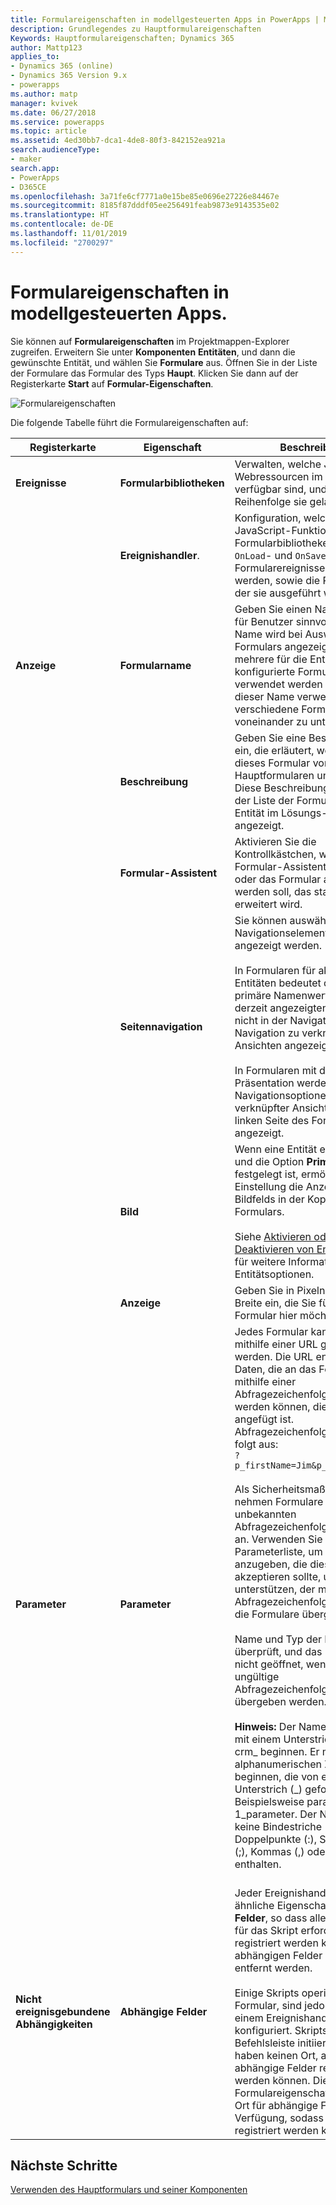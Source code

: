 ```yaml
---
title: Formulareigenschaften in modellgesteuerten Apps in PowerApps | Microsoft-Dokumentation
description: Grundlegendes zu Hauptformulareigenschaften
Keywords: Hauptformulareigenschaften; Dynamics 365
author: Mattp123
applies_to:
- Dynamics 365 (online)
- Dynamics 365 Version 9.x
- powerapps
ms.author: matp
manager: kvivek
ms.date: 06/27/2018
ms.service: powerapps
ms.topic: article
ms.assetid: 4ed30bb7-dca1-4de8-80f3-842152ea921a
search.audienceType:
- maker
search.app:
- PowerApps
- D365CE
ms.openlocfilehash: 3a71fe6cf7771a0e15be85e0696e27226e84467e
ms.sourcegitcommit: 8185f87dddf05ee256491feab9873e9143535e02
ms.translationtype: HT
ms.contentlocale: de-DE
ms.lasthandoff: 11/01/2019
ms.locfileid: "2700297"
---
```

# <a name="model-driven-app-form-properties"></a>Formulareigenschaften in modellgesteuerten Apps. 

Sie können auf **Formulareigenschaften** im Projektmappen-Explorer zugreifen. Erweitern Sie unter **Komponenten** **Entitäten**, und dann die gewünschte Entität, und wählen Sie **Formulare** aus. Öffnen Sie in der Liste der Formulare das Formular des Typs **Haupt**. Klicken Sie dann auf der Registerkarte **Start** auf **Formular-Eigenschaften**.

![Formulareigenschaften](media/form-properties.png)

Die folgende Tabelle führt die Formulareigenschaften auf:  
  
|Registerkarte|Eigenschaft|Beschreibung|  
|---------|--------------|-----------------|  
|**Ereignisse**|**Formularbibliotheken**|Verwalten, welche JavaScript-Webressourcen im Formular verfügbar sind, und in welcher Reihenfolge sie geladen werden.|  
||**Ereignishandler**.|Konfiguration, welche JavaScript-Funktionen aus den Formularbibliotheken für die `OnLoad`- und `OnSave`-Formularereignisse ausgeführt werden, sowie die Reihenfolge, in der sie ausgeführt werden.|  
|**Anzeige**|**Formularname**|Geben Sie einen Namen ein, der für Benutzer sinnvoll ist. Dieser Name wird bei Auswahl des Formulars angezeigt. Wenn mehrere für die Entität konfigurierte Formulare verwendet werden können, wird dieser Name verwendet, um verschiedene Formulare voneinander zu unterscheiden.|  
||**Beschreibung**|Geben Sie eine Beschreibung ein, die erläutert, wodurch sich dieses Formular von anderen Hauptformularen unterscheidet. Diese Beschreibung wird nur in der Liste der Formulare für eine Entität im Lösungs-Explorer angezeigt.|  
||**Formular-Assistent**|Aktivieren Sie die Kontrollkästchen, wenn Sie den Formular-Assistenten aktivieren oder das Formular angezeigt werden soll, das standardmäßig erweitert wird.|
||**Seitennavigation**|Sie können auswählen, dass Navigationselemente nicht angezeigt werden.<br /><br /> In Formularen für aktualisierte Entitäten bedeutet dies, dass der primäre Namenwert für den derzeit angezeigten Datensatz nicht in der Navigationsleiste zur Navigation zu verknüpften Ansichten angezeigt wird.<br /><br /> In Formularen mit der klassischen Präsentation werden die Navigationsoptionen zur Auswahl verknüpfter Ansichten auf der linken Seite des Formulars nicht angezeigt.|  
||**Bild**|Wenn eine Entität ein Bildfeld hat und die Option **Primäres Image** festgelegt ist, ermöglicht diese Einstellung die Anzeige des Bildfelds in der Kopfzeile dieses Formulars.<br /><br /> Siehe [Aktivieren oder Deaktivieren von Entitätsoptionen](../common-data-service/edit-entities.md#enable-or-disable-entity-options) für weitere Informationen zu Entitätsoptionen.|  ||**Anzeige**|**Legen Sie eine Maximale Breite (Pixel) fest**, um die Breite des Formulars zu beschränken. Der Standardwert ist 1900.|  
||**Anzeige**|Geben Sie in Pixeln die maximale Breite ein, die Sie für das Formular hier möchten.|
|**Parameter**|**Parameter**|Jedes Formular kann mit Code mithilfe einer URL geöffnet werden. Die URL enthält auch Daten, die an das Formular mithilfe einer Abfragezeichenfolge übergeben werden können, die an die URL angefügt ist. Abfragezeichenfolgen sehen wie folgt aus:<br />`?p_firstName=Jim&p_lastName=Daly`<br /><br /> Als Sicherheitsmaßnahme nehmen Formulare keine unbekannten Abfragezeichenfolgenparameter an. Verwenden Sie diese Parameterliste, um Parameter anzugeben, die dieses Formular akzeptieren sollte, um Code zu unterstützen, der mithilfe von Abfragezeichenfolgen Daten an die Formulare übergibt.<br /><br /> Name und Typ der Daten werden überprüft, und das Formular wird nicht geöffnet, wenn an es ungültige Abfragezeichenfolgenparameter übergeben werden.<br /><br />**Hinweis:** Der Name kann nicht mit einem Unterstrich (_) oder crm\_ beginnen. Er muss mit alphanumerischen Zeichen beginnen, die von einem Unterstrich (\_) gefolgt werden. Beispielsweise parameter_1 oder 1_parameter. Der Name kann keine Bindestriche (-), Doppelpunkte (:), Strichpunkte (;), Kommas (,) oder Punkte (.) enthalten. <br /><br />|  
|**Nicht ereignisgebundene Abhängigkeiten**|**Abhängige Felder**|Jeder Ereignishandler hat eine ähnliche Eigenschaft **Abhängige Felder**, so dass alle Felder, die für das Skript erforderlich sind, registriert werden können. Die abhängigen Felder können nicht entfernt werden.<br /><br /> Einige Skripts operieren auf dem Formular, sind jedoch nicht in einem Ereignishandler konfiguriert. Skripts, die von der Befehlsleiste initiiert wurden, haben keinen Ort, an dem abhängige Felder registriert werden können. Diese Formulareigenschaft stellt einen Ort für abhängige Felder zur Verfügung, sodass diese Skripts registriert werden können.|  

## <a name="next-steps"></a>Nächste Schritte

[Verwenden des Hauptformulars und seiner Komponenten](use-main-form-and-components.md)

